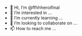 - 👋 Hi, I’m @ffhhheroifinal
- 👀 I’m interested in ...
- 🌱 I’m currently learning ...
- 💞️ I’m looking to collaborate on ...
- 📫 How to reach me ...

<!---
ffhhheroifinal/ffhhheroifinal is a ✨ special ✨ repository because its `README.md` (this file) appears on your GitHub profile.
You can click the Preview link to take a look at your changes.
--->
